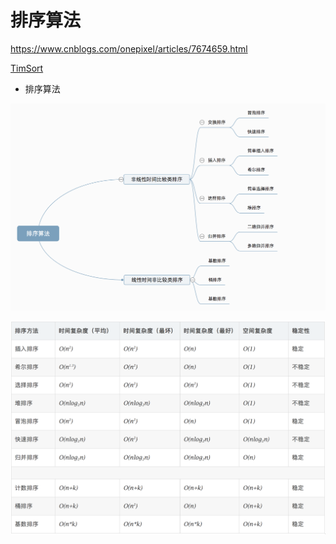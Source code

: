 # 排序算法

<https://www.cnblogs.com/onepixel/articles/7674659.html>

[TimSort](https://blog.csdn.net/yangzhongblog/article/details/8184707)

- 排序算法

![](images/排序算法.png)

![](images/排序算法时间复杂度.png)